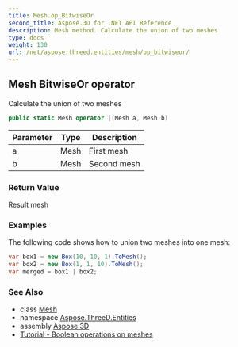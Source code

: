 ```yaml
---
title: Mesh.op_BitwiseOr
second_title: Aspose.3D for .NET API Reference
description: Mesh method. Calculate the union of two meshes
type: docs
weight: 130
url: /net/aspose.threed.entities/mesh/op_bitwiseor/
---
```

## Mesh BitwiseOr operator

Calculate the union of two meshes

```csharp
public static Mesh operator |(Mesh a, Mesh b)
```

| Parameter | Type | Description |
| --- | --- | --- |
| a | Mesh | First mesh |
| b | Mesh | Second mesh |

### Return Value

Result mesh

### Examples

The following code shows how to union two meshes into one mesh:

```csharp
var box1 = new Box(10, 10, 1).ToMesh();
var box2 = new Box(1, 1, 10).ToMesh();
var merged = box1 | box2;
```

### See Also

* class [Mesh](../)
* namespace [Aspose.ThreeD.Entities](../../../aspose.threed.entities/)
* assembly [Aspose.3D](../../../)
* [Tutorial - Boolean operations on meshes](https://products.aspose.com/3d/tutorial/boolean-operation-on-meshes)


